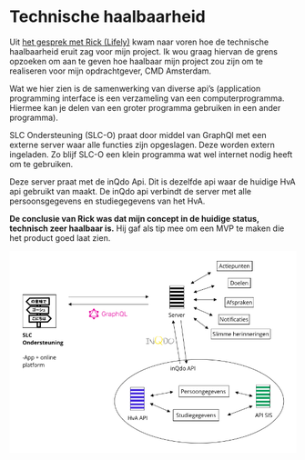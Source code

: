 # Technische haalbaarheid

Uit [het gesprek met Rick \(Lifely\)](https://afstuderen.armandbissesar.com/product-ontwikkeling/expert-review/ricklancee) kwam naar voren hoe de technische haalbaarheid eruit zag voor mijn project. Ik wou graag hiervan de grens opzoeken om aan te geven hoe haalbaar mijn project zou zijn om te realiseren voor mijn opdrachtgever, CMD Amsterdam.

Wat we hier zien is de samenwerking van diverse api’s \(application programming interface is een verzameling van een computerprogramma. Hiermee kan je delen van een groter programma gebruiken in een ander programma\).

SLC Ondersteuning \(SLC-O\) praat door middel van GraphQl met een externe server waar alle functies zijn opgeslagen. Deze worden extern ingeladen. Zo blijf SLC-O een klein programma wat wel internet nodig heeft om te gebruiken.

Deze server praat met de inQdo Api. Dit is dezelfde api waar de huidige HvA api gebruikt van maakt. De inQdo api verbindt de server met alle persoonsgegevens en studiegegevens van het HvA.

**De conclusie van Rick was dat mijn concept in de huidige status, technisch zeer haalbaar is.** Hij gaf als tip mee om een MVP te maken die het product goed laat zien.

![](../.gitbook/assets/v2-technische-tekening.png)

